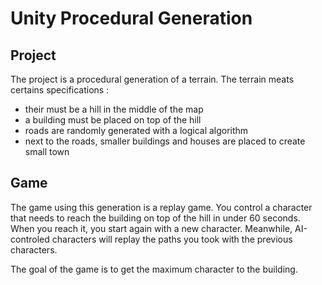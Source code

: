 # Unity Procedural Generation

## Project

The project is a procedural generation of a terrain.
The terrain meats certains specifications :

- their must be a hill in the middle of the map
- a building must be placed on top of the hill
- roads are randomly generated with a logical algorithm
- next to the roads, smaller buildings and houses are placed to create small town

## Game

The game using this generation is a replay game.
You control a character that needs to reach the building on top of the hill in under 60 seconds.
When you reach it, you start again with a new character. Meanwhile, AI-controled characters will replay the paths you took with the previous characters.

The goal of the game is to get the maximum character to the building.
